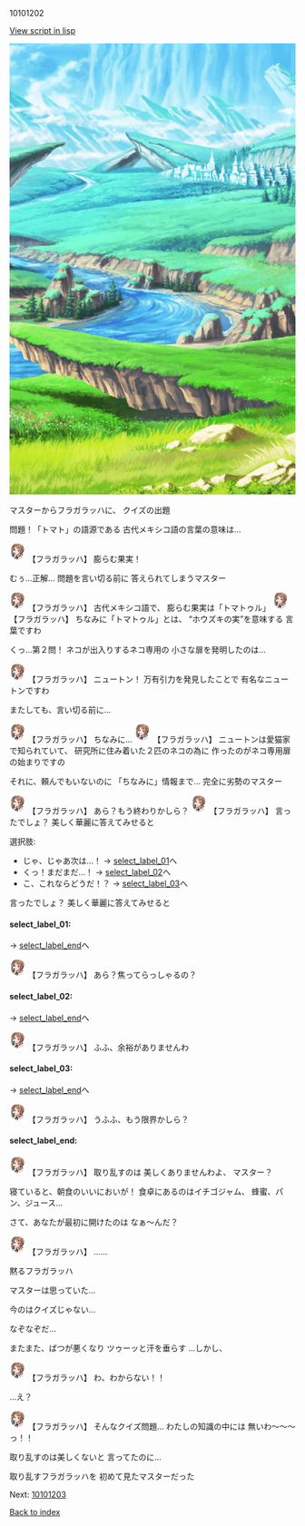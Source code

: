 10101202

[View script in lisp](../scripts/10101202.txt)

![plain.png](../images/backgrounds/plain.png)

マスターからフラガラッハに、
クイズの出題

問題！「トマト」の語源である
古代メキシコ語の言葉の意味は…

<img src="../images/units/101011.png" alt="101011.png" height="34"/>
【フラガラッハ】
膨らむ果実！

むぅ…正解…
問題を言い切る前に
答えられてしまうマスター

<img src="../images/units/101011.png" alt="101011.png" height="34"/>
【フラガラッハ】
古代メキシコ語で、
膨らむ果実は「トマトゥル」

<img src="../images/units/101011.png" alt="101011.png" height="34"/>
【フラガラッハ】
ちなみに「トマトゥル」とは、
“ホウズキの実”を意味する
言葉ですわ

くっ…第２問！
ネコが出入りするネコ専用の
小さな扉を発明したのは…

<img src="../images/units/101011.png" alt="101011.png" height="34"/>
【フラガラッハ】
ニュートン！
万有引力を発見したことで
有名なニュートンですわ

またしても、言い切る前に…

<img src="../images/units/101011.png" alt="101011.png" height="34"/>
【フラガラッハ】
ちなみに…

<img src="../images/units/101011.png" alt="101011.png" height="34"/>
【フラガラッハ】
ニュートンは愛猫家で知られていて、
研究所に住み着いた２匹のネコの為に
作ったのがネコ専用扉の始まりですの

それに、頼んでもいないのに
「ちなみに」情報まで…
完全に劣勢のマスター

<img src="../images/units/101011.png" alt="101011.png" height="34"/>
【フラガラッハ】
あら？もう終わりかしら？

<img src="../images/units/101011.png" alt="101011.png" height="34"/>
【フラガラッハ】
言ったでしょ？
美しく華麗に答えてみせると

選択肢:
- じゃ、じゃあ次は…！ → [select_label_01](#select_label_01)へ
- くっ！まだまだ…！ → [select_label_02](#select_label_02)へ
- こ、これならどうだ！？ → [select_label_03](#select_label_03)へ

言ったでしょ？
美しく華麗に答えてみせると

#### select_label_01:
 → [select_label_end](#select_label_end)へ

<img src="../images/units/101011.png" alt="101011.png" height="34"/>
【フラガラッハ】
あら？焦ってらっしゃるの？

#### select_label_02:
 → [select_label_end](#select_label_end)へ

<img src="../images/units/101011.png" alt="101011.png" height="34"/>
【フラガラッハ】
ふふ、余裕がありませんわ

#### select_label_03:
 → [select_label_end](#select_label_end)へ

<img src="../images/units/101011.png" alt="101011.png" height="34"/>
【フラガラッハ】
うふふ、もう限界かしら？

#### select_label_end:

<img src="../images/units/101011.png" alt="101011.png" height="34"/>
【フラガラッハ】
取り乱すのは
美しくありませんわよ、
マスター？

寝ていると、朝食のいいにおいが！
食卓にあるのはイチゴジャム、
蜂蜜、パン、ジュース…

さて、あなたが最初に開けたのは
なぁ～んだ？

<img src="../images/units/101011.png" alt="101011.png" height="34"/>
【フラガラッハ】
……

黙るフラガラッハ

マスターは思っていた…

今のはクイズじゃない…

なぞなぞだ…

またまた、ばつが悪くなり
ツゥーッと汗を垂らす
…しかし、

<img src="../images/units/101011.png" alt="101011.png" height="34"/>
【フラガラッハ】
わ、わからない！！

…え？

<img src="../images/units/101011.png" alt="101011.png" height="34"/>
【フラガラッハ】
そんなクイズ問題…
わたしの知識の中には
無いわ～～～っ！！

取り乱すのは美しくないと
言ってたのに…

取り乱すフラガラッハを
初めて見たマスターだった


Next: [10101203](10101203.md)

[Back to index](index.md)
